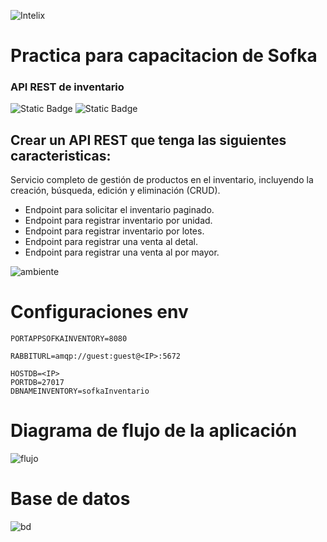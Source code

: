 ![Intelix](https://i.imgur.com/VD7nJDi.png)

# Practica para capacitacion de Sofka
### API REST de inventario

 ![Static Badge](https://img.shields.io/badge/0.0.1-version-%2300bab4) ![Static Badge](https://img.shields.io/badge/0.0.1-release-%2300bab4)

## Crear un API REST que tenga las siguientes caracteristicas:

Servicio completo de gestión de productos en el inventario, incluyendo la creación, búsqueda, edición y eliminación (CRUD).

* Endpoint para solicitar el inventario paginado.
* Endpoint para registrar inventario por unidad.
* Endpoint para registrar inventario por lotes.
* Endpoint para registrar una venta al detal.
* Endpoint para registrar una venta al por mayor. 

![ambiente]([https://i.imgur.com/VD7nJDi.png](https://viewer.diagrams.net/?tags=%7B%7D&highlight=0000ff&edit=_blank&layers=1&nav=1&title=sofka_inventory_environment.drawio#Uhttps%3A%2F%2Fdrive.google.com%2Fuc%3Fid%3D1M-XkW9-_1miFfePK96hZXP5HFG670nKt%26export%3Ddownload)https://viewer.diagrams.net/?tags=%7B%7D&highlight=0000ff&edit=_blank&layers=1&nav=1&title=sofka_inventory_environment.drawio#Uhttps%3A%2F%2Fdrive.google.com%2Fuc%3Fid%3D1M-XkW9-_1miFfePK96hZXP5HFG670nKt%26export%3Ddownload)

# Configuraciones env

```
PORTAPPSOFKAINVENTORY=8080

RABBITURL=amqp://guest:guest@<IP>:5672

HOSTDB=<IP>
PORTDB=27017
DBNAMEINVENTORY=sofkaInventario

```

# Diagrama de flujo de la aplicación

![flujo]([https://i.imgur.com/VD7nJDi.png](https://viewer.diagrams.net/?tags=%7B%7D&highlight=0000ff&edit=_blank&layers=1&nav=1&title=sofka_inventory_use_cases.drawio#Uhttps%3A%2F%2Fdrive.google.com%2Fuc%3Fid%3D17lQH3qLx26bKYb0P-Sjw7tMik-Trstjb%26export%3Ddownload)https://viewer.diagrams.net/?tags=%7B%7D&highlight=0000ff&edit=_blank&layers=1&nav=1&title=sofka_inventory_use_cases.drawio#Uhttps%3A%2F%2Fdrive.google.com%2Fuc%3Fid%3D17lQH3qLx26bKYb0P-Sjw7tMik-Trstjb%26export%3Ddownload)

# Base de datos

![bd]([https://i.imgur.com/VD7nJDi.png](https://viewer.diagrams.net/?tags=%7B%7D&highlight=0000ff&edit=_blank&layers=1&nav=1&title=sofka_inventory_data_bases.drawio#Uhttps%3A%2F%2Fdrive.google.com%2Fuc%3Fid%3D12h546jJLPn9_RMEG6BsZi2aB_6W_8k0g%26export%3Ddownload)https://viewer.diagrams.net/?tags=%7B%7D&highlight=0000ff&edit=_blank&layers=1&nav=1&title=sofka_inventory_data_bases.drawio#Uhttps%3A%2F%2Fdrive.google.com%2Fuc%3Fid%3D12h546jJLPn9_RMEG6BsZi2aB_6W_8k0g%26export%3Ddownload)

